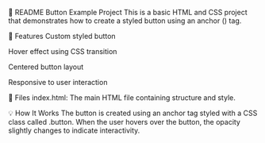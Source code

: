 📘 README
Button Example Project
This is a basic HTML and CSS project that demonstrates how to create a styled button using an anchor (<a>) tag.

🔧 Features
Custom styled button

Hover effect using CSS transition

Centered button layout

Responsive to user interaction

📄 Files
index.html: The main HTML file containing structure and style.

💡 How It Works
The button is created using an anchor tag styled with a CSS class called .button. When the user hovers over the button, the opacity slightly changes to indicate interactivity.
